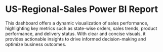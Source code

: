# US-Regional-Sales Power BI Report
This dashboard offers a dynamic visualization of sales performance, highlighting key metrics such as state-wise orders, sales trends, product performance, and delivery status. With clear and concise visuals, it provides actionable insights to drive informed decision-making and optimize business outcomes.
